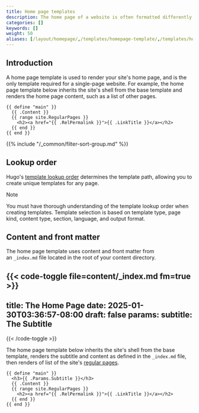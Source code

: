 ```yaml
---
title: Home page templates
description: The home page of a website is often formatted differently than the other pages. For this reason, Hugo makes it easy for you to define your new site's home page as a unique template.
categories: []
keywords: []
weight: 50
aliases: [/layout/homepage/,/templates/homepage-template/,/templates/homepage/]
---
```


## Introduction

A home page template is used to render your site's home page, and is the only template required for a single-page website. For example, the home page template below inherits the site's shell from the base template and renders the home page content, such as a list of other pages.

```go-html-template {file="layouts/_default/home.html"}
{{ define "main" }}
  {{ .Content }}
  {{ range site.RegularPages }}
    <h2><a href="{{ .RelPermalink }}">{{ .LinkTitle }}</a></h2>
  {{ end }}
{{ end }}
```

{{% include "/_common/filter-sort-group.md" %}}

## Lookup order

Hugo's [template lookup order] determines the template path, allowing you to create unique templates for any page.

> [!note]
> You must have thorough understanding of the template lookup order when creating templates. Template selection is based on template type, page kind, content type, section, language, and output format.

## Content and front matter

The home page template uses content and front matter from an&nbsp;`_index.md`&nbsp;file located in the root of your content directory.

{{< code-toggle file=content/_index.md fm=true >}}
---
title: The Home Page
date: 2025-01-30T03:36:57-08:00
draft: false
params:
  subtitle: The Subtitle
---
{{< /code-toggle >}}

The home page template below inherits the site's shell from the base template, renders the subtitle and content as defined in the&nbsp;`_index.md`&nbsp;file, then renders of list of the site's [regular pages](g).

```go-html-template {file="layouts/_default/home.html"}
{{ define "main" }}
  <h3>{{ .Params.Subtitle }}</h3>
  {{ .Content }}
  {{ range site.RegularPages }}
    <h2><a href="{{ .RelPermalink }}">{{ .LinkTitle }}</a></h2>
  {{ end }}
{{ end }}
```

[template lookup order]: /templates/lookup-order/#home-templates
